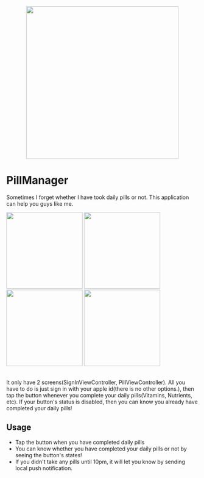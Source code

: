 <div align="center">
  <img src="https://user-images.githubusercontent.com/34573243/159144801-3a7dd2c9-7061-42cc-b044-df8e42a5cf66.png" width=400 />
</div>


# PillManager
Sometimes I forget whether I have took daily pills or not. This application can help you guys like me.

<div>
<img src="https://user-images.githubusercontent.com/34573243/159133765-5347f3c7-09b6-49d7-a942-6773f800f68c.png" width=200 />
<img src="https://user-images.githubusercontent.com/34573243/159133767-0b7553eb-92bd-4cc8-b415-4bb9805bf412.png" width=200 />
<img src="https://user-images.githubusercontent.com/34573243/159133769-0a4d4d13-9358-4b7f-b577-dc4ffcbc42ac.png" width=200 />
<img src="https://user-images.githubusercontent.com/34573243/159133771-2edd8b30-eb4b-41fa-8f91-341a1192ba6e.png" width=200 />
</div>

<br>

It only have 2 screens(SignInViewController, PillViewController). All you have to do is just sign in with your apple id(there is no other options.), then tap the button whenever you complete your daily pills(Vitamins, Nutrients, etc). If your button's status is disabled, then you can know you already have completed your daily pills! 

## Usage
- Tap the button when you have completed daily pills
- You can know whether you have completed your daily pills or not by seeing the button's states!
- If you didn't take any pills until 10pm, it will let you know by sending local push notification.
